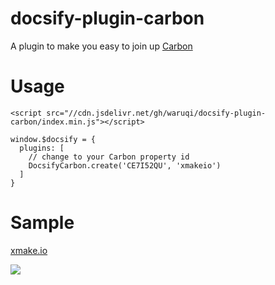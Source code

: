 # docsify-plugin-carbon

A plugin to make you easy to join up [Carbon](https://www.carbonads.net/)

# Usage

```
<script src="//cdn.jsdelivr.net/gh/waruqi/docsify-plugin-carbon/index.min.js"></script>
```

```
window.$docsify = {
  plugins: [
    // change to your Carbon property id
    DocsifyCarbon.create('CE7I52QU', 'xmakeio')
  ]
}
```

# Sample

[xmake.io](https://xmake.io/#/getting_started)

![](https://cdn.jsdelivr.net/gh/waruqi/docsify-plugin-carbon@master/sample.png)


